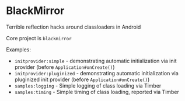 BlackMirror
===========

Terrible reflection hacks around classloaders in Android

Core project is `blackmirror`

Examples:
* `initprovider:simple` - demonstrating automatic initialization via init provider (before `Application#onCreate()`)
* `initprovider:pluginized` - demonstrating automatic initialization via pluginized init provider (before `Application#onCreate()`)
* `samples:logging` - Simple logging of class loading via Timber
* `samples:timing` - Simple timing of class loading, reported via Timber

